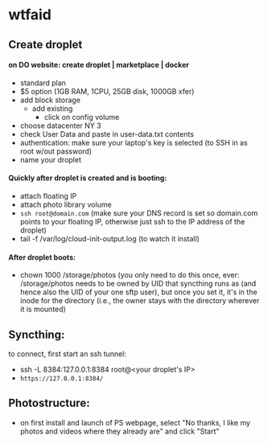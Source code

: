 # wtfaid

## Create droplet
#### on DO website: create droplet | marketplace | docker
- standard plan
- $5 option (1GB RAM, 1CPU, 25GB disk, 1000GB xfer)
- add block storage
  - add existing
    - click on config volume
- choose datacenter NY 3
- check User Data and paste in user-data.txt contents
- authentication: make sure your laptop's key is selected (to SSH in as root w/out password)
- name your droplet

#### Quickly after droplet is created and is booting:
- attach floating IP
- attach photo library volume
- `ssh root@domain.com` (make sure your DNS record is set so domain.com points to your floating IP, otherwise just ssh to the IP address of the droplet)
- tail -f /var/log/cloud-init-output.log (to watch it install)

#### After droplet boots:
- chown 1000 /storage/photos (you only need to do this once, ever: /storage/photos needs to be owned by UID that syncthing runs as (and hence also the UID of your one sftp user), but once you set it, it's in the inode for the directory (i.e., the owner stays with the directory wherever it is mounted)


## Syncthing:
to connect, first start an ssh tunnel:
- ssh -L 8384:127.0.0.1:8384 root@<your droplet's IP>
- `https://127.0.0.1:8384/`


## Photostructure:
- on first install and launch of PS webpage, select "No thanks, I like my photos and videos where they already are" and click "Start"
